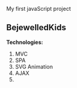 My first javaScript project

## BejewelledKids

**Technologies:**
1. MVC
2. SPA
3. SVG Animation
4. AJAX
5. 
